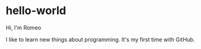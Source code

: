 # hello-world


Hi, I'm Romeo

I like to learn new things about programming. It's my first time with GitHub.
